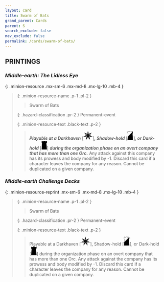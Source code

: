 ```yaml
---
layout: card
title: Swarm of Bats
grand_parent: Cards
parent: S
search_exclude: false
nav_exclude: false
permalink: /cards/swarm-of-bats/
---
```


## PRINTINGS


### _Middle-earth: The Lidless Eye_

{: .minion-resource .mx-sm-6 .mx-md-8 .mx-lg-10 .mb-4 }
> {: .minion-resource-name .p-1 .pl-2 }
> > <div class="hazard-mp"></div>
> > <div class="card-name">Swarm of Bats</div>
>
> {: .hazard-classification .pr-2 }
> Permanent-event
>
> {: .minion-resource-text .black-text .p-2 }
> > ***Playable at a Darkhaven*** <nobr>[<img src="/assets/images/dark-haven.svg">]</nobr>***, Shadow-hold*** <nobr>[<img src="/assets/images/shadow-hold.svg">]</nobr>***, or Dark-hold*** <nobr>[<img src="/assets/images/dark-hold.svg">]</nobr> ***during the organization phase on an overt company that has more than one Orc.*** Any attack against this company has its prowess and body modified by -1. Discard this card if a character leaves the company for any reason. Cannot be duplicated on a given company. 
> 

### _Middle-earth Challenge Decks_

{: .minion-resource-reprint .mx-sm-6 .mx-md-8 .mx-lg-10 .mb-4 }
> {: .minion-resource-name .p-1 .pl-2 }
> > <div class="hazard-mp"></div>
> > <div class="card-name">Swarm of Bats</div>
>
> {: .hazard-classification .pr-2 }
> Permanent-event
>
> {: .minion-resource-text .black-text .p-2 }
> > Playable at a Darkhaven <nobr>[<img src="/assets/images/dark-haven.svg">]</nobr>, Shadow-hold <nobr>[<img src="/assets/images/shadow-hold.svg">]</nobr>, or Dark-hold <nobr>[<img src="/assets/images/dark-hold.svg">]</nobr> during the organization phase on an overt company that has more than one Orc. Any attack against the company has its prowess and body modified by -1. Discard this card if a character leaves the company for any reason. Cannot be duplicated on a given company. 
> 
